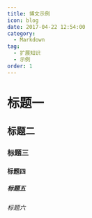 ```yaml
---
title: 博文示例
icon: blog
date: 2017-04-22 12:54:00
category:
  - Markdown
tag:
  - 扩展知识
  - 示例
order: 1
---
```


# 标题一

## 标题二

### 标题三

#### 标题四

##### 标题五

###### 标题六
